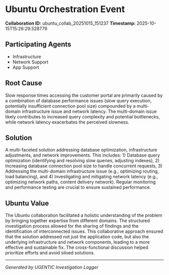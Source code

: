 # Ubuntu Orchestration Event

**Collaboration ID:** ubuntu_collab_20251015_151237
**Timestamp:** 2025-10-15T15:26:29.528779

## Participating Agents

- Infrastructure
- Network Support
- App Support

## Root Cause

Slow response times accessing the customer portal are primarily caused by a combination of database performance issues (slow query execution, potentially insufficient connection pool size) compounded by a multi-domain infrastructure issue and network latency. The multi-domain issue likely contributes to increased query complexity and potential bottlenecks, while network latency exacerbates the perceived slowness.

## Solution

A multi-faceted solution addressing database optimization, infrastructure adjustments, and network improvements. This includes: 1) Database query optimization (identifying and resolving slow queries, adjusting indexes), 2) Increasing database connection pool size to handle concurrent requests, 3) Addressing the multi-domain infrastructure issue (e.g., optimizing routing, load balancing), and 4) Investigating and mitigating network latency (e.g., optimizing network paths, content delivery network).  Regular monitoring and performance testing are crucial to ensure sustained performance.

## Ubuntu Value

The Ubuntu collaboration facilitated a holistic understanding of the problem by bringing together expertise from different domains.  The structured investigation process allowed for the sharing of findings and the identification of interconnected issues.  This collaborative approach ensured that the solution addressed not just the application code, but also the underlying infrastructure and network components, leading to a more effective and sustainable fix.  The cross-functional discussion helped prioritize efforts and avoid siloed solutions.

---
*Generated by UGENTIC Investigation Logger*
